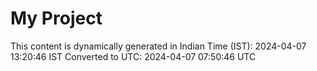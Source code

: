 # My Project

This content is dynamically generated in Indian Time (IST): 2024-04-07 13:20:46 IST
Converted to UTC: 2024-04-07 07:50:46 UTC
